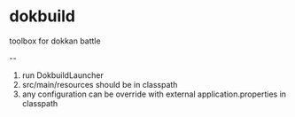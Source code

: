 # dokbuild
toolbox for dokkan battle

-- 
1) run DokbuildLauncher
2) src/main/resources should be in classpath
3) any configuration can be override with external application.properties in classpath
